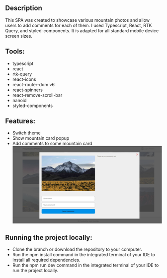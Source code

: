 ## Description

This SPA was created to showcase various mountain photos and allow users to add comments for each of them. I used Typescript, React, RTK Query, and styled-components. It is adapted for all standard mobile device screen sizes.

## Tools:

- typescript
- react
- rtk-query
- react-icons
- react-router-dom v6
- react-spinners
- react-remove-scroll-bar
- nanoid
- styled-components

## Features:

- Switch theme
- Show mountain card popup
- Add comments to some mountain card
  ![Parcel information](src/assets/readme-examples/leave-comments.jpg)

## Running the project locally:

- Clone the branch or download the repository to your computer.
- Run the npm install command in the integrated terminal of your IDE to install all required dependencies.
- Run the npm run dev command in the integrated terminal of your IDE to run the project locally.
